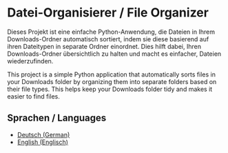 # Datei-Organisierer / File Organizer

Dieses Projekt ist eine einfache Python-Anwendung, die Dateien in Ihrem Downloads-Ordner automatisch sortiert, indem sie diese basierend auf ihren Dateitypen in separate Ordner einordnet. Dies hilft dabei, Ihren Downloads-Ordner übersichtlich zu halten und macht es einfacher, Dateien wiederzufinden.

This project is a simple Python application that automatically sorts files in your Downloads folder by organizing them into separate folders based on their file types. This helps keep your Downloads folder tidy and makes it easier to find files.

## Sprachen / Languages

-   [Deutsch (German)](README_de.md)
-   [English (Englisch)](README_en.md)
